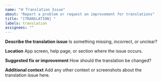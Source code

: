 ```yaml
---
name: "🌐 Translation Issue"
about: "Report a problem or request an improvement for translations"
title: "[TRANSLATION] "
labels: translation
assignees: ""
---
```

**Describe the translation issue**
Is something missing, incorrect, or unclear?

**Location**
App screen, help page, or section where the issue occurs.

**Suggested fix or improvement**
How should the translation be changed?

**Additional context**
Add any other context or screenshots about the translation issue here.
